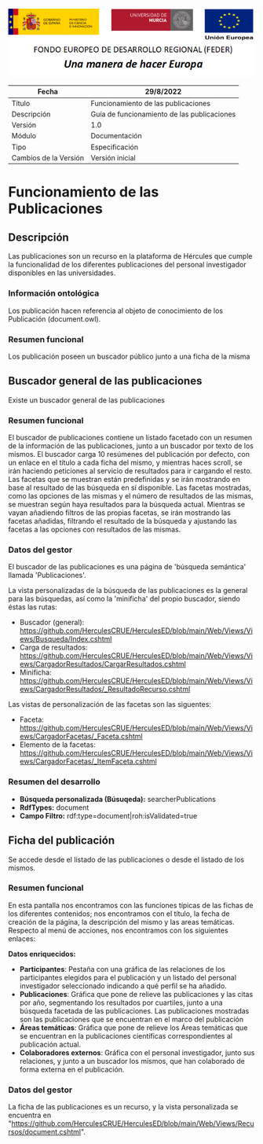 ![](./media/CabeceraDocumentosMD.png)

| Fecha         | 29/8/2022                                                   |
| ------------- | ------------------------------------------------------------ |
|Título|Funcionamiento de las publicaciones|
|Descripción|Guía de funcionamiento de las publicaciones|
|Versión|1.0|
|Módulo|Documentación|
|Tipo|Especificación|
|Cambios de la Versión|Versión inicial|

# Funcionamiento de las Publicaciones

## Descripción
Las publicaciones son un recurso en la plataforma de Hércules que cumple la funcionalidad de los diferentes publicaciones del personal investigador disponibles en las universidades.

### Información ontológica
Los publicación hacen referencia al objeto de conocimiento de los Publicación (document.owl).

### Resumen funcional
Los publicación poseen un buscador público junto a una ficha de la misma


## Buscador general de las publicaciones
Existe un buscador general de las publicaciones

### Resumen funcional
El buscador de publicaciones contiene un listado facetado con un resumen de la información de las publicaciones, junto a un buscador por texto de los mismos. El buscador carga 10 resúmenes del publicación por defecto, con un enlace en el título a cada ficha del mismo, y mientras haces scroll, se irán haciendo peticiones al servicio de resultados para ir cargando el resto. 
Las facetas que se muestran están predefinidas y se irán mostrando en base al resultado de las búsqueda en sí disponible. Las facetas mostradas, como las opciones de las mismas y el número de resultados de las mismas, se muestran según haya resultados para la búsqueda actual.
Mientras se vayan añadiendo filtros de las propias facetas, se irán mostrando las facetas añadidas, filtrando el resultado de la búsqueda y ajustando las facetas a las opciones con resultados de las mismas.

### Datos del gestor
El buscador de las publicaciones es una página de 'búsqueda semántica' llamada 'Publicaciones'.

La vista personalizadas de la búsqueda de las publicaciones es la general para las búsquedas, así como la 'minificha' del propio buscador, siendo éstas las rutas:
- Buscador (general): https://github.com/HerculesCRUE/HerculesED/blob/main/Web/Views/Views/Busqueda/Index.cshtml
- Carga de resultados: https://github.com/HerculesCRUE/HerculesED/blob/main/Web/Views/Views/CargadorResultados/CargarResultados.cshtml
- Minificha: https://github.com/HerculesCRUE/HerculesED/blob/main/Web/Views/Views/CargadorResultados/_ResultadoRecurso.cshtml

Las vistas de personalización de las facetas son las siguentes:
- Faceta: https://github.com/HerculesCRUE/HerculesED/blob/main/Web/Views/Views/CargadorFacetas/_Faceta.cshtml
- Elemento de la facetas: https://github.com/HerculesCRUE/HerculesED/blob/main/Web/Views/Views/CargadorFacetas/_ItemFaceta.cshtml


### Resumen del desarrollo

- **Búsqueda personalizada (Búsuqeda):** searcherPublications
- **RdfTypes:** document
- **Campo Filtro:** rdf:type=document|roh:isValidated=true



## Ficha del publicación
Se accede desde el listado de las publicaciones o desde el listado de los mismos.
### Resumen funcional
En esta pantalla nos encontramos con las funciones típicas de las fichas de los diferentes contenidos; nos encontramos con el título, la fecha de creación de la página, la descripción del mismo y las areas temáticas.
Respecto al menú de acciones, nos encontramos con los siguientes enlaces:


**Datos enriquecidos:**
- **Participantes**: Pestaña con una gráfica de las relaciones de los participantes elegidos para el publicación y un listado del personal investigador seleccionado indicando a qué perfil se ha añadido.
- **Publicaciones**: Gráfica que pone de relieve las publicaciones y las citas por año, segmentando los resultados por cuartiles, junto a una búsqueda facetada de las publicaciones. Las publicaciones mostradas son las publicaciones que se encuentran en el marco del publicación
- **Áreas temáticas**: Gráfica que pone de relieve los Áreas temáticas que se encuentran en la publicaciones científicas correspondientes al publicación actual.
- **Colaboradores externos**: Gráfica con el personal investigador, junto sus relaciones, y junto a un buscador los mismos, que han colaborado de forma externa en el publicación.
 

### Datos del gestor
La ficha de las publicaciones es un recurso, y la vista personalizada se encuentra en "https://github.com/HerculesCRUE/HerculesED/blob/main/Web/Views/Recursos/document.cshtml".
